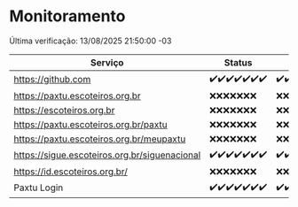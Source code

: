 # Monitoramento

Última verificação: 13/08/2025 21:50:00 -03

|Serviço|Status|Últimas 24h|
|---|---|---|
|https://github.com|<span title="2025-08-06: OK=22">✔️</span><span title="2025-08-07: OK=22">✔️</span><span title="2025-08-08: OK=22">✔️</span><span title="2025-08-09: OK=23">✔️</span><span title="2025-08-10: OK=22">✔️</span><span title="2025-08-11: OK=22">✔️</span><span title="2025-08-12: OK=23">✔️</span>|<span title="12/08/2025 21:50:00 -03 : 200">✔️</span><span title="12/08/2025 23:42:00 -03 : 200">✔️</span><span title="13/08/2025 00:44:00 -03 : 200">✔️</span><span title="13/08/2025 01:20:00 -03 : 200">✔️</span><span title="13/08/2025 02:12:00 -03 : 200">✔️</span><span title="13/08/2025 03:15:00 -03 : 200">✔️</span><span title="13/08/2025 04:12:00 -03 : 200">✔️</span><span title="13/08/2025 05:13:00 -03 : 200">✔️</span><span title="13/08/2025 06:12:00 -03 : 200">✔️</span><span title="13/08/2025 07:10:00 -03 : 200">✔️</span><span title="13/08/2025 08:08:00 -03 : 200">✔️</span><span title="13/08/2025 09:19:00 -03 : 200">✔️</span><span title="13/08/2025 10:28:00 -03 : 200">✔️</span><span title="13/08/2025 11:11:00 -03 : 200">✔️</span><span title="13/08/2025 12:08:00 -03 : 200">✔️</span><span title="13/08/2025 13:08:00 -03 : 200">✔️</span><span title="13/08/2025 14:07:00 -03 : 200">✔️</span><span title="13/08/2025 15:14:00 -03 : 200">✔️</span><span title="13/08/2025 16:07:00 -03 : 200">✔️</span><span title="13/08/2025 17:10:00 -03 : 200">✔️</span><span title="13/08/2025 18:08:00 -03 : 200">✔️</span><span title="13/08/2025 19:10:00 -03 : 200">✔️</span><span title="13/08/2025 20:09:00 -03 : 200">✔️</span><span title="13/08/2025 21:50:00 -03 : 200">✔️</span>|
|https://paxtu.escoteiros.org.br|<span title="2025-08-06: Falhas=22">❌</span><span title="2025-08-07: Falhas=22">❌</span><span title="2025-08-08: Falhas=22">❌</span><span title="2025-08-09: Falhas=23">❌</span><span title="2025-08-10: Falhas=22">❌</span><span title="2025-08-11: Falhas=22">❌</span><span title="2025-08-12: Falhas=23">❌</span>|<span title="12/08/2025 21:50:00 -03 : 403">❌</span><span title="12/08/2025 23:42:00 -03 : 403">❌</span><span title="13/08/2025 00:44:00 -03 : 403">❌</span><span title="13/08/2025 01:20:00 -03 : 403">❌</span><span title="13/08/2025 02:12:00 -03 : 403">❌</span><span title="13/08/2025 03:15:00 -03 : 403">❌</span><span title="13/08/2025 04:12:00 -03 : 403">❌</span><span title="13/08/2025 05:13:00 -03 : 403">❌</span><span title="13/08/2025 06:12:00 -03 : 403">❌</span><span title="13/08/2025 07:10:00 -03 : 403">❌</span><span title="13/08/2025 08:08:00 -03 : 403">❌</span><span title="13/08/2025 09:19:00 -03 : 403">❌</span><span title="13/08/2025 10:28:00 -03 : 403">❌</span><span title="13/08/2025 11:11:00 -03 : 403">❌</span><span title="13/08/2025 12:08:00 -03 : 403">❌</span><span title="13/08/2025 13:08:00 -03 : 403">❌</span><span title="13/08/2025 14:07:00 -03 : 403">❌</span><span title="13/08/2025 15:14:00 -03 : 403">❌</span><span title="13/08/2025 16:07:00 -03 : 403">❌</span><span title="13/08/2025 17:10:00 -03 : 403">❌</span><span title="13/08/2025 18:08:00 -03 : 403">❌</span><span title="13/08/2025 19:10:00 -03 : 403">❌</span><span title="13/08/2025 20:09:00 -03 : 403">❌</span><span title="13/08/2025 21:50:00 -03 : 403">❌</span>|
|https://escoteiros.org.br|<span title="2025-08-06: Falhas=22">❌</span><span title="2025-08-07: Falhas=22">❌</span><span title="2025-08-08: Falhas=22">❌</span><span title="2025-08-09: Falhas=23">❌</span><span title="2025-08-10: Falhas=22">❌</span><span title="2025-08-11: Falhas=22">❌</span><span title="2025-08-12: Falhas=23">❌</span>|<span title="12/08/2025 21:50:00 -03 : 403">❌</span><span title="12/08/2025 23:42:00 -03 : 403">❌</span><span title="13/08/2025 00:44:00 -03 : 403">❌</span><span title="13/08/2025 01:20:00 -03 : 403">❌</span><span title="13/08/2025 02:12:00 -03 : 403">❌</span><span title="13/08/2025 03:15:00 -03 : 403">❌</span><span title="13/08/2025 04:12:00 -03 : 403">❌</span><span title="13/08/2025 05:13:00 -03 : 403">❌</span><span title="13/08/2025 06:12:00 -03 : 403">❌</span><span title="13/08/2025 07:10:00 -03 : 403">❌</span><span title="13/08/2025 08:08:00 -03 : 403">❌</span><span title="13/08/2025 09:19:00 -03 : 403">❌</span><span title="13/08/2025 10:28:00 -03 : 403">❌</span><span title="13/08/2025 11:11:00 -03 : 403">❌</span><span title="13/08/2025 12:08:00 -03 : 403">❌</span><span title="13/08/2025 13:08:00 -03 : 403">❌</span><span title="13/08/2025 14:07:00 -03 : 403">❌</span><span title="13/08/2025 15:14:00 -03 : 403">❌</span><span title="13/08/2025 16:07:00 -03 : 403">❌</span><span title="13/08/2025 17:10:00 -03 : 403">❌</span><span title="13/08/2025 18:08:00 -03 : 403">❌</span><span title="13/08/2025 19:10:00 -03 : 403">❌</span><span title="13/08/2025 20:09:00 -03 : 403">❌</span><span title="13/08/2025 21:50:00 -03 : 403">❌</span>|
|https://paxtu.escoteiros.org.br/paxtu|<span title="2025-08-06: Falhas=22">❌</span><span title="2025-08-07: Falhas=22">❌</span><span title="2025-08-08: Falhas=22">❌</span><span title="2025-08-09: Falhas=23">❌</span><span title="2025-08-10: Falhas=22">❌</span><span title="2025-08-11: Falhas=22">❌</span><span title="2025-08-12: Falhas=23">❌</span>|<span title="12/08/2025 21:50:00 -03 : 403">❌</span><span title="12/08/2025 23:42:00 -03 : 403">❌</span><span title="13/08/2025 00:44:00 -03 : 403">❌</span><span title="13/08/2025 01:20:00 -03 : 403">❌</span><span title="13/08/2025 02:12:00 -03 : 403">❌</span><span title="13/08/2025 03:15:00 -03 : 403">❌</span><span title="13/08/2025 04:12:00 -03 : 403">❌</span><span title="13/08/2025 05:13:00 -03 : 403">❌</span><span title="13/08/2025 06:12:00 -03 : 403">❌</span><span title="13/08/2025 07:10:00 -03 : 403">❌</span><span title="13/08/2025 08:08:00 -03 : 403">❌</span><span title="13/08/2025 09:19:00 -03 : 403">❌</span><span title="13/08/2025 10:28:00 -03 : 403">❌</span><span title="13/08/2025 11:11:00 -03 : 403">❌</span><span title="13/08/2025 12:08:00 -03 : 403">❌</span><span title="13/08/2025 13:08:00 -03 : 403">❌</span><span title="13/08/2025 14:07:00 -03 : 403">❌</span><span title="13/08/2025 15:14:00 -03 : 403">❌</span><span title="13/08/2025 16:07:00 -03 : 403">❌</span><span title="13/08/2025 17:10:00 -03 : 403">❌</span><span title="13/08/2025 18:08:00 -03 : 403">❌</span><span title="13/08/2025 19:10:00 -03 : 403">❌</span><span title="13/08/2025 20:09:00 -03 : 403">❌</span><span title="13/08/2025 21:50:00 -03 : 403">❌</span>|
|https://paxtu.escoteiros.org.br/meupaxtu|<span title="2025-08-06: Falhas=22">❌</span><span title="2025-08-07: Falhas=22">❌</span><span title="2025-08-08: Falhas=22">❌</span><span title="2025-08-09: Falhas=23">❌</span><span title="2025-08-10: Falhas=22">❌</span><span title="2025-08-11: Falhas=22">❌</span><span title="2025-08-12: Falhas=23">❌</span>|<span title="12/08/2025 21:50:00 -03 : 403">❌</span><span title="12/08/2025 23:42:00 -03 : 403">❌</span><span title="13/08/2025 00:44:00 -03 : 403">❌</span><span title="13/08/2025 01:20:00 -03 : 403">❌</span><span title="13/08/2025 02:12:00 -03 : 403">❌</span><span title="13/08/2025 03:15:00 -03 : 403">❌</span><span title="13/08/2025 04:12:00 -03 : 403">❌</span><span title="13/08/2025 05:13:00 -03 : 403">❌</span><span title="13/08/2025 06:13:00 -03 : 403">❌</span><span title="13/08/2025 07:10:00 -03 : 403">❌</span><span title="13/08/2025 08:08:00 -03 : 403">❌</span><span title="13/08/2025 09:19:00 -03 : 403">❌</span><span title="13/08/2025 10:28:00 -03 : 403">❌</span><span title="13/08/2025 11:11:00 -03 : 403">❌</span><span title="13/08/2025 12:08:00 -03 : 403">❌</span><span title="13/08/2025 13:08:00 -03 : 403">❌</span><span title="13/08/2025 14:07:00 -03 : 403">❌</span><span title="13/08/2025 15:14:00 -03 : 403">❌</span><span title="13/08/2025 16:07:00 -03 : 403">❌</span><span title="13/08/2025 17:10:00 -03 : 403">❌</span><span title="13/08/2025 18:08:00 -03 : 403">❌</span><span title="13/08/2025 19:10:00 -03 : 403">❌</span><span title="13/08/2025 20:09:00 -03 : 403">❌</span><span title="13/08/2025 21:50:00 -03 : 403">❌</span>|
|https://sigue.escoteiros.org.br/siguenacional|<span title="2025-08-06: OK=22">✔️</span><span title="2025-08-07: OK=22">✔️</span><span title="2025-08-08: OK=22">✔️</span><span title="2025-08-09: OK=23">✔️</span><span title="2025-08-10: OK=22">✔️</span><span title="2025-08-11: OK=22">✔️</span><span title="2025-08-12: OK=23">✔️</span>|<span title="12/08/2025 21:50:00 -03 : 200">✔️</span><span title="12/08/2025 23:42:00 -03 : 200">✔️</span><span title="13/08/2025 00:44:00 -03 : 200">✔️</span><span title="13/08/2025 01:20:00 -03 : 200">✔️</span><span title="13/08/2025 02:12:00 -03 : 200">✔️</span><span title="13/08/2025 03:15:00 -03 : 200">✔️</span><span title="13/08/2025 04:12:00 -03 : 200">✔️</span><span title="13/08/2025 05:13:00 -03 : 200">✔️</span><span title="13/08/2025 06:13:00 -03 : 200">✔️</span><span title="13/08/2025 07:10:00 -03 : 200">✔️</span><span title="13/08/2025 08:08:00 -03 : 200">✔️</span><span title="13/08/2025 09:19:00 -03 : 200">✔️</span><span title="13/08/2025 10:28:00 -03 : 200">✔️</span><span title="13/08/2025 11:11:00 -03 : 200">✔️</span><span title="13/08/2025 12:08:00 -03 : 200">✔️</span><span title="13/08/2025 13:08:00 -03 : 200">✔️</span><span title="13/08/2025 14:07:00 -03 : 0">❌</span><span title="13/08/2025 15:14:00 -03 : 200">✔️</span><span title="13/08/2025 16:07:00 -03 : 200">✔️</span><span title="13/08/2025 17:10:00 -03 : 200">✔️</span><span title="13/08/2025 18:08:00 -03 : 200">✔️</span><span title="13/08/2025 19:10:00 -03 : 200">✔️</span><span title="13/08/2025 20:09:00 -03 : 200">✔️</span><span title="13/08/2025 21:50:00 -03 : 200">✔️</span>|
|https://id.escoteiros.org.br/|<span title="2025-08-06: Falhas=22">❌</span><span title="2025-08-07: Falhas=22">❌</span><span title="2025-08-08: Falhas=22">❌</span><span title="2025-08-09: Falhas=23">❌</span><span title="2025-08-10: Falhas=22">❌</span><span title="2025-08-11: Falhas=22">❌</span><span title="2025-08-12: Falhas=23">❌</span>|<span title="12/08/2025 21:50:00 -03 : 403">❌</span><span title="12/08/2025 23:42:00 -03 : 403">❌</span><span title="13/08/2025 00:44:00 -03 : 403">❌</span><span title="13/08/2025 01:20:00 -03 : 403">❌</span><span title="13/08/2025 02:12:00 -03 : 403">❌</span><span title="13/08/2025 03:15:00 -03 : 403">❌</span><span title="13/08/2025 04:12:00 -03 : 403">❌</span><span title="13/08/2025 05:13:00 -03 : 403">❌</span><span title="13/08/2025 06:13:00 -03 : 403">❌</span><span title="13/08/2025 07:10:00 -03 : 403">❌</span><span title="13/08/2025 08:08:00 -03 : 403">❌</span><span title="13/08/2025 09:19:00 -03 : 403">❌</span><span title="13/08/2025 10:28:00 -03 : 403">❌</span><span title="13/08/2025 11:11:00 -03 : 403">❌</span><span title="13/08/2025 12:08:00 -03 : 403">❌</span><span title="13/08/2025 13:08:00 -03 : 403">❌</span><span title="13/08/2025 14:07:00 -03 : 403">❌</span><span title="13/08/2025 15:14:00 -03 : 403">❌</span><span title="13/08/2025 16:07:00 -03 : 403">❌</span><span title="13/08/2025 17:10:00 -03 : 403">❌</span><span title="13/08/2025 18:08:00 -03 : 403">❌</span><span title="13/08/2025 19:10:00 -03 : 403">❌</span><span title="13/08/2025 20:09:00 -03 : 403">❌</span><span title="13/08/2025 21:50:00 -03 : 403">❌</span>|
|Paxtu Login|<span title="2025-08-06: OK=22">✔️</span><span title="2025-08-07: OK=22">✔️</span><span title="2025-08-08: OK=22">✔️</span><span title="2025-08-09: OK=23">✔️</span><span title="2025-08-10: OK=22">✔️</span><span title="2025-08-11: OK=22">✔️</span><span title="2025-08-12: OK=23">✔️</span>|<span title="12/08/2025 21:50:00 -03 : 200">✔️</span><span title="12/08/2025 23:42:00 -03 : 200">✔️</span><span title="13/08/2025 00:44:00 -03 : 200">✔️</span><span title="13/08/2025 01:20:00 -03 : 200">✔️</span><span title="13/08/2025 02:12:00 -03 : 200">✔️</span><span title="13/08/2025 03:15:00 -03 : 200">✔️</span><span title="13/08/2025 04:12:00 -03 : 200">✔️</span><span title="13/08/2025 05:13:00 -03 : 200">✔️</span><span title="13/08/2025 06:13:00 -03 : 200">✔️</span><span title="13/08/2025 07:10:00 -03 : 200">✔️</span><span title="13/08/2025 08:08:00 -03 : 200">✔️</span><span title="13/08/2025 09:19:00 -03 : 200">✔️</span><span title="13/08/2025 10:28:00 -03 : 200">✔️</span><span title="13/08/2025 11:11:00 -03 : 200">✔️</span><span title="13/08/2025 12:08:00 -03 : 200">✔️</span><span title="13/08/2025 13:08:00 -03 : 200">✔️</span><span title="13/08/2025 14:07:00 -03 : 504">❌</span><span title="13/08/2025 15:14:00 -03 : 200">✔️</span><span title="13/08/2025 16:07:00 -03 : 200">✔️</span><span title="13/08/2025 17:10:00 -03 : 200">✔️</span><span title="13/08/2025 18:08:00 -03 : 200">✔️</span><span title="13/08/2025 19:10:00 -03 : 200">✔️</span><span title="13/08/2025 20:09:00 -03 : 200">✔️</span><span title="13/08/2025 21:50:00 -03 : 200">✔️</span>|
